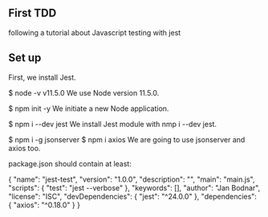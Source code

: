 ## First TDD

following a tutorial about Javascript testing with jest

## Set up

First, we install Jest.

$ node -v
v11.5.0
We use Node version 11.5.0.

$ npm init -y
We initiate a new Node application.

$ npm i --dev jest
We install Jest module with nmp i --dev jest.

$ npm i -g jsonserver
$ npm i axios
We are going to use jsonserver and axios too.


package.json should contain at least:

{
  "name": "jest-test",
  "version": "1.0.0",
  "description": "",
  "main": "main.js",
  "scripts": {
    "test": "jest --verbose"
  },
  "keywords": [],
  "author": "Jan Bodnar",
  "license": "ISC",
  "devDependencies": {
    "jest": "^24.0.0"
  },
  "dependencies": {
    "axios": "^0.18.0"
  }
}